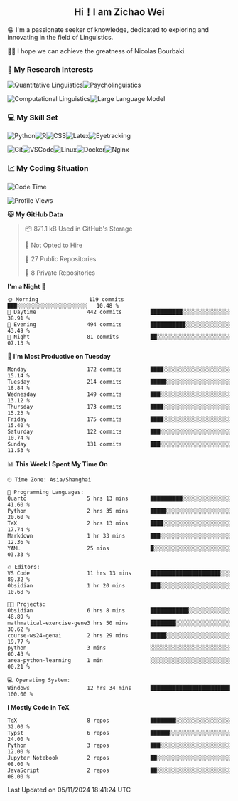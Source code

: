 

## <div align="center">Hi！I am Zichao Wei</div>

😀 I'm a passionate seeker of knowledge, dedicated to exploring and innovating in the field of Linguistics.

🙋‍♂️ I hope we can achieve the greatness of Nicolas Bourbaki.

### 🔬 My Research Interests

![Quantitative Linguistics](https://img.shields.io/badge/Quantitative%20Linguistics-%230072CC.svg?&style=for-the-badge&logo=appveyor&logoColor=white)![Psycholinguistics](https://img.shields.io/badge/Psycholinguistics-%2301a3a1.svg?&style=for-the-badge&logo=AWS%20Amplify&logoColor=white)

![Computational Linguistics](https://img.shields.io/badge/Computational%20Linguistics-%231877F2.svg?&style=for-the-badge&logo=Markdown&logoColor=white)![Large Language Model](https://img.shields.io/badge/Large%20Language%20Model-%23F76300.svg?&style=for-the-badge&logo=Android&logoColor=white)

### 💻 My Skill Set

![Python](https://img.shields.io/badge/Python-%2314354C.svg?style=for-the-badge&logo=python&logoColor=white&color=2AB3E3)![R](https://img.shields.io/badge/-R-276DC3?style=for-the-badge&logo=r&logoColor=white)![CSS](https://img.shields.io/badge/-CSS-1572B6?style=for-the-badge&logo=css3&logoColor=white)![Latex](https://img.shields.io/badge/-Latex-008080?style=for-the-badge&logo=latex&logoColor=white)![Eyetracking](https://img.shields.io/badge/Eyetracking-%230078D6?style=for-the-badge&logo=SearXNG&logoColor=#3050FF)

![Git](https://img.shields.io/badge/-Git-F05032?style=for-the-badge&logo=git&logoColor=white)![VSCode](https://img.shields.io/badge/-VSCode-007ACC?style=for-the-badge&logo=visual-studio-code&logoColor=white)![Linux](https://img.shields.io/badge/-Linux-FCC624?style=for-the-badge&logo=linux&logoColor=black)![Docker](https://img.shields.io/badge/-Docker-2496ED?style=for-the-badge&logo=docker&logoColor=white)![Nginx](https://img.shields.io/badge/-Nginx-009639?style=for-the-badge&logo=nginx&logoColor=white)

### 📈 My Coding Situation

<!--START_SECTION:waka-->
![Code Time](http://img.shields.io/badge/Code%20Time-311%20hrs%201%20min-blue)

![Profile Views](http://img.shields.io/badge/Profile%20Views-0-blue)

**🐱 My GitHub Data** 

> 📦 871.1 kB Used in GitHub's Storage 
 > 
> 🚫 Not Opted to Hire
 > 
> 📜 27 Public Repositories 
 > 
> 🔑 8 Private Repositories 
 > 
**I'm a Night 🦉** 

```text
🌞 Morning                119 commits         ███░░░░░░░░░░░░░░░░░░░░░░   10.48 % 
🌆 Daytime                442 commits         ██████████░░░░░░░░░░░░░░░   38.91 % 
🌃 Evening                494 commits         ███████████░░░░░░░░░░░░░░   43.49 % 
🌙 Night                  81 commits          ██░░░░░░░░░░░░░░░░░░░░░░░   07.13 % 
```
📅 **I'm Most Productive on Tuesday** 

```text
Monday                   172 commits         ████░░░░░░░░░░░░░░░░░░░░░   15.14 % 
Tuesday                  214 commits         █████░░░░░░░░░░░░░░░░░░░░   18.84 % 
Wednesday                149 commits         ███░░░░░░░░░░░░░░░░░░░░░░   13.12 % 
Thursday                 173 commits         ████░░░░░░░░░░░░░░░░░░░░░   15.23 % 
Friday                   175 commits         ████░░░░░░░░░░░░░░░░░░░░░   15.40 % 
Saturday                 122 commits         ███░░░░░░░░░░░░░░░░░░░░░░   10.74 % 
Sunday                   131 commits         ███░░░░░░░░░░░░░░░░░░░░░░   11.53 % 
```


📊 **This Week I Spent My Time On** 

```text
🕑︎ Time Zone: Asia/Shanghai

💬 Programming Languages: 
Quarto                   5 hrs 13 mins       ██████████░░░░░░░░░░░░░░░   41.60 % 
Python                   2 hrs 35 mins       █████░░░░░░░░░░░░░░░░░░░░   20.60 % 
TeX                      2 hrs 13 mins       ████░░░░░░░░░░░░░░░░░░░░░   17.74 % 
Markdown                 1 hr 33 mins        ███░░░░░░░░░░░░░░░░░░░░░░   12.36 % 
YAML                     25 mins             █░░░░░░░░░░░░░░░░░░░░░░░░   03.33 % 

🔥 Editors: 
VS Code                  11 hrs 13 mins      ██████████████████████░░░   89.32 % 
Obsidian                 1 hr 20 mins        ███░░░░░░░░░░░░░░░░░░░░░░   10.68 % 

🐱‍💻 Projects: 
Obsidian                 6 hrs 8 mins        ████████████░░░░░░░░░░░░░   48.89 % 
mathmatical-exercise-gene3 hrs 50 mins       ████████░░░░░░░░░░░░░░░░░   30.62 % 
course-ws24-genai        2 hrs 29 mins       █████░░░░░░░░░░░░░░░░░░░░   19.77 % 
python                   3 mins              ░░░░░░░░░░░░░░░░░░░░░░░░░   00.43 % 
area-python-learning     1 min               ░░░░░░░░░░░░░░░░░░░░░░░░░   00.21 % 

💻 Operating System: 
Windows                  12 hrs 34 mins      █████████████████████████   100.00 % 
```

**I Mostly Code in TeX** 

```text
TeX                      8 repos             ████████░░░░░░░░░░░░░░░░░   32.00 % 
Typst                    6 repos             ██████░░░░░░░░░░░░░░░░░░░   24.00 % 
Python                   3 repos             ███░░░░░░░░░░░░░░░░░░░░░░   12.00 % 
Jupyter Notebook         2 repos             ██░░░░░░░░░░░░░░░░░░░░░░░   08.00 % 
JavaScript               2 repos             ██░░░░░░░░░░░░░░░░░░░░░░░   08.00 % 
```




 Last Updated on 05/11/2024 18:41:24 UTC
<!--END_SECTION:waka-->
